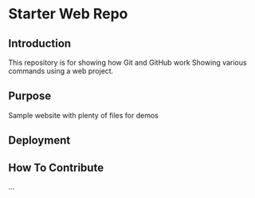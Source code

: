 # Starter Web Repo
## Introduction
This repository is for showing how Git and GitHub work
Showing various commands using a web project.
## Purpose

Sample website with plenty of files for demos

## Deployment

## How To Contribute

...